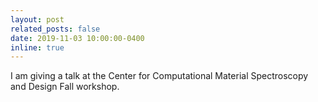 ```yaml
---
layout: post
related_posts: false
date: 2019-11-03 10:00:00-0400
inline: true
---
```


I am giving a talk at the Center for Computational Material Spectroscopy and Design Fall workshop. 
